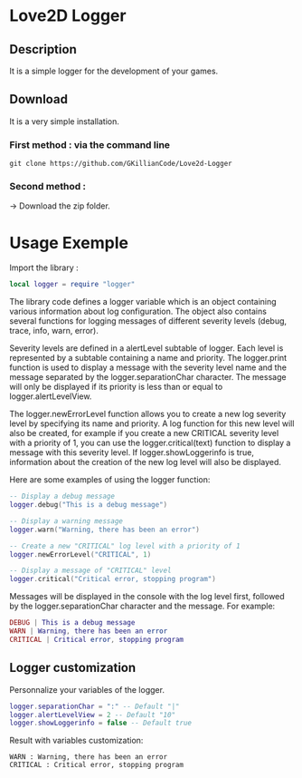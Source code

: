 # Love2D Logger

## Description
It is a simple logger for the development of your games.

## Download
It is a very simple installation.

### First method : via the command line
```
git clone https://github.com/GKillianCode/Love2d-Logger
```

### Second method :
-> Download the zip folder.

# Usage Exemple
Import the library :
``` lua
local logger = require "logger"
```

The library code defines a logger variable which is an object containing various information about log configuration. The object also contains several functions for logging messages of different severity levels (debug, trace, info, warn, error).

Severity levels are defined in a alertLevel subtable of logger. Each level is represented by a subtable containing a name and priority. The logger.print function is used to display a message with the severity level name and the message separated by the logger.separationChar character. The message will only be displayed if its priority is less than or equal to logger.alertLevelView.

The logger.newErrorLevel function allows you to create a new log severity level by specifying its name and priority. A log function for this new level will also be created, for example if you create a new CRITICAL severity level with a priority of 1, you can use the logger.critical(text) function to display a message with this severity level. If logger.showLoggerinfo is true, information about the creation of the new log level will also be displayed.

Here are some examples of using the logger function:

``` lua
-- Display a debug message
logger.debug("This is a debug message")

-- Display a warning message
logger.warn("Warning, there has been an error")

-- Create a new "CRITICAL" log level with a priority of 1
logger.newErrorLevel("CRITICAL", 1)

-- Display a message of "CRITICAL" level
logger.critical("Critical error, stopping program")
```
Messages will be displayed in the console with the log level first, followed by the logger.separationChar character and the message. 
For example:

``` lua
DEBUG | This is a debug message
WARN | Warning, there has been an error
CRITICAL | Critical error, stopping program
```

## Logger customization

Personnalize your variables of the logger.

``` lua
logger.separationChar = ":" -- Default "|"
logger.alertLevelView = 2 -- Default "10"
logger.showLoggerinfo = false -- Default true
```

Result with variables customization:
```
WARN : Warning, there has been an error
CRITICAL : Critical error, stopping program
```
